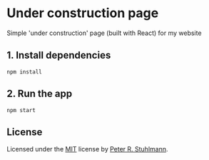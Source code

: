 # Under construction page

Simple 'under construction' page (built with React) for my website

## 1. Install dependencies

```
npm install
```

## 2. Run the app

```
npm start
```

## License

Licensed under the [MIT](./LICENSE) license by [Peter R. Stuhlmann](https://peter-stuhlmann-webentwicklung.de).
